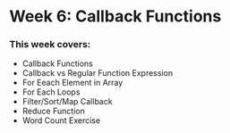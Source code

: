 # Week 6: Callback Functions

### This week covers: 

- Callback Functions
- Callback vs Regular Function Expression
- For Eeach Element in Array
- For Each Loops
- Filter/Sort/Map Callback
- Reduce Function 
- Word Count Exercise 
